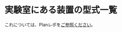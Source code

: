 # 実験室にある装置の型式一覧

これについては、Planレポを[ご参照ください](https://github.com/ElectricEnergyLaboratory/Plan/instruments.md)。
